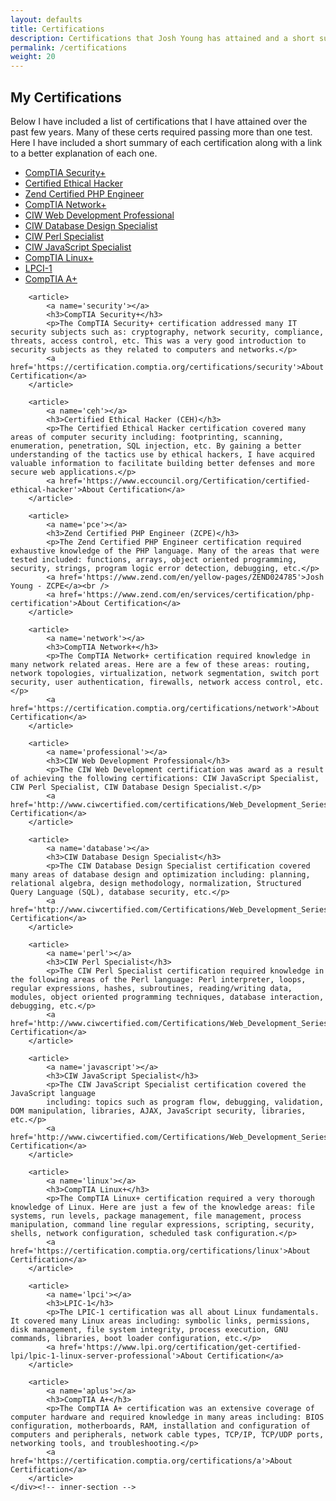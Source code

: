 ```yaml
---
layout: defaults
title: Certifications
description: Certifications that Josh Young has attained and a short summary of each one.
permalink: /certifications
weight: 20
---
```


<section>
    <div class='inner-section'>
        <h2>My Certifications</h2>
        <article>
            <p>Below I have included a list of certifications that I have attained over the past few years.
            Many of these certs required passing more than one test. Here I have included a short summary of each certification along with a link to a better explanation of each one.</p>
            <ul>
                <li><a href='#security'>CompTIA Security+</a></li>
                <li><a href='#ceh'>Certified Ethical Hacker</a></li>
                <li><a href='#pce'>Zend Certified PHP Engineer</a></li>
                <li><a href='#network'>CompTIA Network+</a></li>
                <li><a href='#professional'>CIW Web Development Professional</a></li>
                <li><a href='#database'>CIW Database Design Specialist</a></li>
                <li><a href='#perl'>CIW Perl Specialist</a></li>
                <li><a href='#javascript'>CIW JavaScript Specialist</a></li>
                <li><a href='#linux'>CompTIA Linux+</a></li>
                <li><a href='#lpci'>LPCI-1</a></li>
                <li><a href='#aplus'>CompTIA A+</a></li>
            </ul>
        </article>

        <article>
            <a name='security'></a>
            <h3>CompTIA Security+</h3>
            <p>The CompTIA Security+ certification addressed many IT security subjects such as: cryptography, network security, compliance, threats, access control, etc. This was a very good introduction to security subjects as they related to computers and networks.</p>
            <a href='https://certification.comptia.org/certifications/security'>About Certification</a>
        </article>

        <article>
            <a name='ceh'></a>
            <h3>Certified Ethical Hacker (CEH)</h3>
            <p>The Certified Ethical Hacker certification covered many areas of computer security including: footprinting, scanning, enumeration, penetration, SQL injection, etc. By gaining a better understanding of the tactics use by ethical hackers, I have acquired valuable information to facilitate building better defenses and more secure web applications.</p>
            <a href='https://www.eccouncil.org/Certification/certified-ethical-hacker'>About Certification</a>
        </article>

        <article>
            <a name='pce'></a>
            <h3>Zend Certified PHP Engineer (ZCPE)</h3>
            <p>The Zend Certified PHP Engineer certification required exhaustive knowledge of the PHP language. Many of the areas that were tested included: functions, arrays, object oriented programming, security, strings, program logic error detection, debugging, etc.</p>
            <a href='https://www.zend.com/en/yellow-pages/ZEND024785'>Josh Young - ZCPE</a><br />
            <a href='https://www.zend.com/en/services/certification/php-certification'>About Certification</a>
        </article>

        <article>
            <a name='network'></a>
            <h3>CompTIA Network+</h3>
            <p>The CompTIA Network+ certification required knowledge in many network related areas. Here are a few of these areas: routing, network topologies, virtualization, network segmentation, switch port security, user authentication, firewalls, network access control, etc.</p>
            <a href='https://certification.comptia.org/certifications/network'>About Certification</a>
        </article>

        <article>
            <a name='professional'></a>
            <h3>CIW Web Development Professional</h3>
            <p>The CIW Web Development certification was award as a result of achieving the following certifications: CIW JavaScript Specialist, CIW Perl Specialist, CIW Database Design Specialist.</p>
            <a href='http://www.ciwcertified.com/certifications/Web_Development_Series/development.php'>About Certification</a>
        </article>

        <article>
            <a name='database'></a>
            <h3>CIW Database Design Specialist</h3>
            <p>The CIW Database Design Specialist certification covered many areas of database design and optimization including: planning, relational algebra, design methodology, normalization, Structured Query Language (SQL), database security, etc.</p>
            <a href='http://www.ciwcertified.com/Certifications/Web_Development_Series/database_design.php'>About Certification</a>
        </article>

        <article>
            <a name='perl'></a>
            <h3>CIW Perl Specialist</h3>
            <p>The CIW Perl Specialist certification required knowledge in the following areas of the Perl language: Perl interpreter, loops, regular expressions, hashes, subroutines, reading/writing data, modules, object oriented programming techniques, database interaction, debugging, etc.</p>
            <a href='http://www.ciwcertified.com/Certifications/Web_Development_Series/perl.php'>About Certification</a>
        </article>

        <article>
            <a name='javascript'></a>
            <h3>CIW JavaScript Specialist</h3>
            <p>The CIW JavaScript Specialist certification covered the JavaScript language
            including: topics such as program flow, debugging, validation, DOM manipulation, libraries, AJAX, JavaScript security, libraries, etc.</p>
            <a href='http://www.ciwcertified.com/Certifications/Web_Development_Series/javascript.php'>About Certification</a>
        </article>

        <article>
            <a name='linux'></a>
            <h3>CompTIA Linux+</h3>
            <p>The CompTIA Linux+ certification required a very thorough knowledge of Linux. Here are just a few of the knowledge areas: file systems, run levels, package management, file management, process manipulation, command line regular expressions, scripting, security, shells, network configuration, scheduled task configuration.</p>
            <a href='https://certification.comptia.org/certifications/linux'>About Certification</a>
        </article>

        <article>
            <a name='lpci'></a>
            <h3>LPIC-1</h3>
            <p>The LPIC-1 certification was all about Linux fundamentals. It covered many Linux areas including: symbolic links, permissions, disk management, file system integrity, process execution, GNU commands, libraries, boot loader configuration, etc.</p>
            <a href='https://www.lpi.org/certification/get-certified-lpi/lpic-1-linux-server-professional'>About Certification</a>
        </article>

        <article>
            <a name='aplus'></a>
            <h3>CompTIA A+</h3>
            <p>The CompTIA A+ certification was an extensive coverage of computer hardware and required knowledge in many areas including: BIOS configuration, motherboards, RAM, installation and configuration of computers and peripherals, network cable types, TCP/IP, TCP/UDP ports, networking tools, and troubleshooting.</p>
            <a href='https://certification.comptia.org/certifications/a'>About Certification</a>
        </article>
    </div><!-- inner-section -->
</section>